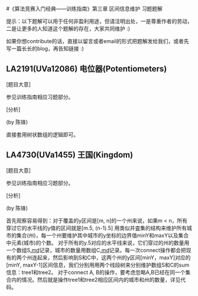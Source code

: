 #《算法竞赛入门经典——训练指南》第三章 区间信息维护 习题题解

提示：以下题解可以用于任何非盈利用途，但请注明出处，一是尊重作者的劳动，二是让更多的人知道这个题解的存在，大家共同维护 :)

如果你想contribute的话，直接以留言或者email的形式把题解发给我们，或者先写一篇长长的blog，再告知链接 :)

## LA2191(UVa12086) 电位器(Potentiometers) ##

[题目大意]

参见训练指南相应习题部分。

[分析]

(by 陈锋)

直接套用树状数组的逻辑即可。

## LA4730(UVa1455) 王国(Kingdom) ##

[题目大意]

参见训练指南相应习题部分。

[分析]

(by 陈锋)

首先观察容易得到：对于覆盖的y区间是[m, n]的一个州来说，如果m < n，所有穿过它的水平线的y值的区间就是[m.5, (n-1).5]
用类似并査集的结构来维护所有城市的集合(州)，每一个州要维护其中城市的y坐标的边界值minY和maxY以及集合中元素(城市)的个数。
对于所有的y.5对应的水平线来说，它们穿过的州的数量用一个数组S[.md](.md)记录，城市的数量用数组C[.md](.md)记录。每一次connect操作都会把现有的两个州连起来，然后影响到S和C中，这两个州的y区间[minY，maxY]对应的[minY, maxY-1]区间信息，我们分别用用两个线段树来分别维护数组S和C的sum信息：tree1和tree2。
对于connect A, B的操作，要考虑忽略A,B已经在同一个集合内的情况。然后就是操作tree1和tree2相应区间内的城市和州的数量，详见代码。
